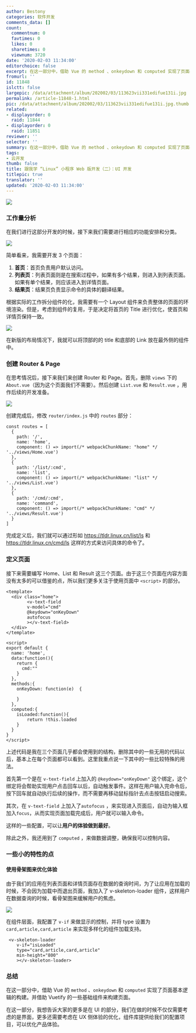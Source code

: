 ```yaml
---
author: Bestony
categories: 软件开发
comments_data: []
count:
  commentnum: 0
  favtimes: 0
  likes: 0
  sharetimes: 0
  viewnum: 3720
date: '2020-02-03 11:34:00'
editorchoice: false
excerpt: 在这一部分中，借助 Vue 的 method 、onkeydown 和 computed 实现了页面基本逻辑的构建。并借助 Vuetify 的一些基础组件来构建页面。
fromurl: ''
id: 11848
islctt: false
largepic: /data/attachment/album/202002/03/113623vii331edifue131i.jpg
permalink: /article-11848-1.html
pic: /data/attachment/album/202002/03/113623vii331edifue131i.jpg.thumb.jpg
related:
- displayorder: 0
  raid: 11844
- displayorder: 0
  raid: 11851
reviewer: ''
selector: ''
summary: 在这一部分中，借助 Vue 的 method 、onkeydown 和 computed 实现了页面基本逻辑的构建。并借助 Vuetify 的一些基础组件来构建页面。
tags:
- 云开发
thumb: false
title: 跟我学 “Linux” 小程序 Web 版开发（二）：UI 开发
titlepic: true
translator: ''
updated: '2020-02-03 11:34:00'
---
```


![](/data/attachment/album/202002/03/113623vii331edifue131i.jpg)


### 工作量分析


在我们进行这部分开发的时候，接下来我们需要进行相应的功能安排和分类。


![](/data/attachment/album/202002/03/113440r3csjjygyzx6ygnc.png)


简单看来，我需要开发 3 个页面：


1. **首页**：首页负责用户默认访问。
2. **列表页**：列表页面则是在搜索过程中，如果有多个结果，则进入到列表页面。如果有单个结果，则应该进入到详情页面。
3. **结果页**：结果页负责显示命令的具体的翻译结果。


根据实际的工作拆分组件的化，我需要有一个 Layout 组件来负责整体的页面的环境渲染。但是，考虑到组件的复用，于是决定将首页的 Title 进行优化，使首页和详情页保持一致。


![](/data/attachment/album/202002/03/113440g90kd0lf2h06blof.png)


在新版的布局情况下，我就可以将顶部的的 title 和底部的 Link 放在最外侧的组件中。


### 创建 Router & Page


在思考情况后，接下来我们来创建 Router 和 Page。首先，删除 `views` 下的 `About.vue`（因为这个页面我们不需要）。然后创建 `List.vue` 和 `Result.vue` ，用作后续的开发准备。


![](/data/attachment/album/202002/03/113441anvwv7iiirew7zne.png)


创建完成后，修改 `router/index.js` 中的 `routes` 部分：



```
const routes = [
  {
    path: '/',
    name: 'home',
    component: () => import(/* webpackChunkName: "home" */ '../views/Home.vue')
  },
  {
    path: '/list/:cmd',
    name: 'list',
    component: () => import(/* webpackChunkName: "list" */ '../views/List.vue')
  },
  {
    path: '/cmd/:cmd',
    name: 'command',
    component: () => import(/* webpackChunkName: "cmd" */ '../views/Result.vue')
  }
]
```

完成定义后，我们就可以通过形如 <https://tldr.linux.cn/list/ls> 和 <https://tldr.linux.cn/cmd/ls> 这样的方式来访问具体的命令了。


### 定义页面


接下来需要编写 Home、List 和 Result 这三个页面。由于这三个页面在内容方面没有太多的可以借鉴的点，所以我们更多关注于使用页面中 `<script>` 的部分。



```
<template>
  <div class="home">
        <v-text-field
        v-model="cmd"
        @keydown="onKeyDown"
        autofocus
        ></v-text-field>        
  </div>
</template>

<script>
export default {
  name: 'home',
  data:function(){
    return {
      cmd:""
    }
  },
  methods:{
    onKeyDown: function(e)  {
     
    }
  },
  computed:{
    isLoaded:function(){
        return !this.loaded
    }
  }
}
</script>
```

上述代码是我在三个页面几乎都会使用到的结构，删除其中的一些无用的代码以后，基本上在每个页面都可以看到。这里我重点说一下其中的一些比较特殊的用法。


首先第一个是在 `v-text-field` 上加入的 `@keydown="onKeyDown"` 这个绑定，这个绑定将会帮助实现用户点击回车以后，自动触发事件。这样在用户输入完命令后，按下回车就自动执行后续的操作，而不需要再移动鼠标指针去点击按钮启动搜索。


其次，在 `v-text-field` 上加入了`autofocus` ，来实现进入页面后，自动为输入框加入`focus`，从而实现页面加载完成后，用户就可以输入命令。


这样的一些配置，可以让**用户的体验做到最好**。


除此之外，我还用到了 `computed` ，来做数据调整，确保我可以控制内容。


### 一些小的特性的点


#### 使用骨架图来优化体验


由于我们的应用在列表页面和详情页面存在数据的查询时间，为了让应用在加载的时候，不会因为加载中而退出页面，我加入了 v-skeleton-loader 组件，这样用户在数据查询的时候，看骨架图来缓解用户的焦虑。


![](/data/attachment/album/202002/03/113441pjrrtjd90q09rk3q.png)


在组件层面，我配置了 `v-if` 来做显示的控制，并将 type 设置为 `card,article,card,article` 来实现多样化的组件加载支持。



```
 <v-skeleton-loader
    v-if="isLoaded"
    type="card,article,card,article"
    min-height="800"
    ></v-skeleton-loader>
```

### 总结


在这一部分中，借助 Vue 的 `method` 、`onkeydown` 和 `computed` 实现了页面基本逻辑的构建。并借助 Vuetify 的一些基础组件来构建页面。


在这一部分，我想告诉大家的更多是在 UI 的部分，我们在做的时候不仅仅需要考虑的是界面，更多还需要考虑在 UX 侧体验的优化，组件库提供给我们的配置项目，可以优化产品体验。